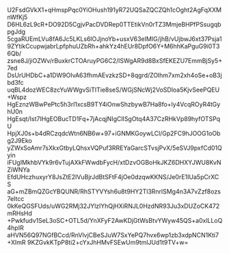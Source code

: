 U2FsdGVkX1+qHmspPqc0YiOHush191yR72UQSaZQCZQh1cOght2AgFqXXMnWfKj5
D6HL6zL9cR+DO92D5CgjvPacDVDRep0TTEtikVn0rTZ3MmjeBHPfPSsugqbpgJdg
5cgaRUEmLVu8fA6Jc5LKLs6lOJjnoYb+usxV63eIMIG/jhB/vUjbwJ6xt37Psja1
9ZYtikCcupwjabrLpfphuUZbRh+ahkYz4hEUr8DpfO6Y+M6hhKaPguG9i0T36Qb/
zsne8J/jiOZWv/rBuxkrCTOAruyPG6C2/lSWgAR9d8BxSfEKEZU7EmmBjSy5+7ed
DsUrUHDbC+a1DW9OIvA63fhmAEvzkzSD+8qgrd/ZOlhm7xm2xh4oSe+oB3jbd3fc
uqBL4dozWEC8zcYuWWgvSiTITie8seS/WGjSNcWj2VoSDloa5KjvSeePQEU+Wspz
HgEznzWBwPePtc5h3rl1xcsB9TY4iOnwShzbywB7Ha8fo+ly4VcqROyR4tGyhU0n
HgEsqt/Ist7IHgEOBucTD1Fq+7jAcqjNIgClISgOtq4A37CzRHkVp89hyfOTSPqU
HpjXJ0s+b4dRCzqdcWtn6NB6w+97+iGNMKGoywLCl/Gp2FC9hJOOG1oObg2J9Eko
yZWxSoAmr7sXkxGtbyLQhsxVQPuf3RREYaGarcSTvsjPvX/5eSVJ9pxfCd01Qyin
iFUgIMkhbVYk9r6vTujAXkFWwdbFycH/xtDzvOGBoHkJKZ6DHXYJWU8KvNZiWNYa
EfdUHczhuxyrY8JsZtE2IVuBjrJdBtSFtF4jOe0dzqwKKNS/Je0rE1IUa5pCrXCS
aG+mZBmQZGcYBQUNR/RhSTYVYsh6u8t9HY2Tl3RnrlSMg4n3A7vZzf8ozs7eItcc
0kKeQGSFUds/uWG2RMj32JYlzlYhQjHXiRNJL0HzdNR93Ju3xDUZoCK472mRHsHd
+Pwkfudv1SeL3oSC+OTL5d/YnXFyF2AwKDjGtWsBtvYWyw45QS+a0xlLLoQ4hpIR
aHVN56Q97NGfBCcd/RnVlvjCBeSJuW7SxYePQ7hvx6wp1zb3xdpNCN1Kti7+XImR
9KZGvkKTpP8ti2+cYxJhHMvFSEwUm9tmlJUd1t9TV+w=

